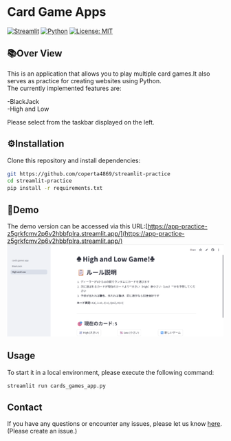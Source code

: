 # Card Game Apps

[![Streamlit](https://img.shields.io/badge/Streamlit-1.37-red?logo=streamlit)](https://streamlit.io)
[![Python](https://img.shields.io/badge/Python-3.9+-blue?logo=python)](https://www.python.org/)
[![License: MIT](https://img.shields.io/badge/License-MIT-green.svg)](LICENSE)

## 📚Over View
This is an application that allows you to play multiple card games.It also serves as practice for creating websites using Python.  
The currently implemented features are:  

-BlackJack  
-High and Low  

Please select from the taskbar displayed on the left.  

## ⚙Installation
Clone this repository and install dependencies:
```bash
git https://github.com/coperta4869/streamlit-practice
cd streamlit-practice
pip install -r requirements.txt  
```

## 👾Demo  
The demo version can be accessed via this URL:[https://app-practice-z5grkfcmv2p6v2hbbfplra.streamlit.app/](https://app-practice-z5grkfcmv2p6v2hbbfplra.streamlit.app/)
![preview](2025-09-29-11-09-46.png)

## Usage
To start it in a local environment, please execute the following command:
```bash
streamlit run cards_games_app.py
```

## Contact
If you have any questions or encounter any issues, please let us know [here](https://github.com/coperta4869/streamlit-practice). (Please create an issue.)